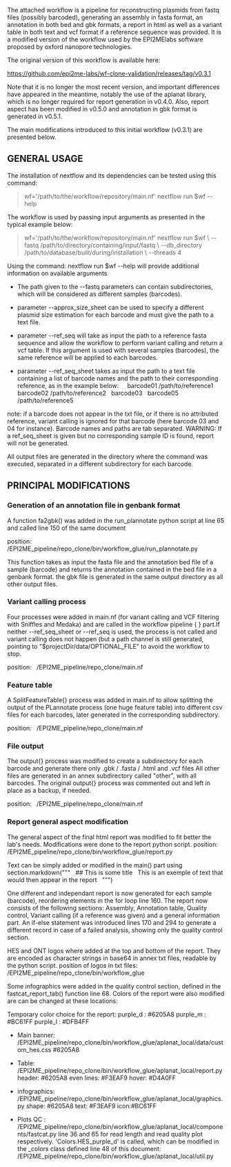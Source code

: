 The attached workflow is a pipeline for reconstructing plasmids from fastq files (possibly barcoded), generating an assembly in fasta format, an annotation in both bed and gbk formats, a report in html as well as a variant table in both text and vcf format if a reference sequence was provided. It is a modified version of the workflow used by the EPI2MElabs software proposed by oxford nanopore technologies.

The original version of this workflow is available here:

https://github.com/epi2me-labs/wf-clone-validation/releases/tag/v0.3.1

Note that it is no longer the most recent version, and important differences have appeared in the meantime, notably the use of the aplanat library, which is no longer required for report generation in v0.4.0. Also, report aspect has been modified in v0.5.0 and annotation in gbk format is generated in v0.5.1.

The main modifications introduced to this initial workflow (v0.3.1) are presented below.


## GENERAL USAGE


The installation of nextflow and its dependencies can be tested using this command:

> wf='/path/to/the/workflow/repository/main.nf'
> nextflow run $wf --help


The workflow is used by passing input arguments as presented in the typical example below:

> wf='/path/to/the/workflow/repository/main.nf'
> nextflow run $wf \\
>         --fastq /path/to/directory/containing/input/fastq \\
>         --db\_directory /path/to/database/built/during/installation \\
>         --threads 4
 

Using the command: nextflow run $wf --help
will provide additional information on available arguments

- The path given to the --fastq parameters can contain subdirectories, which will be considered as different samples (barcodes).

- parameter --approx_size_sheet can be used to specify a different plasmid size estimation for each barcode and must give the path to a text file.

- parameter --ref_seq will take as input the path to a reference fasta sequence and allow the workflow to perform variant calling and return a vcf table. If this argument is used with several samples (barcodes), the same reference will be applied to each barcodes.

- parameter  --ref_seq_sheet takes as input the path to a text file containing a list of barcode names and the path to their corresponding reference, as in the example below:
 
 	barcode01	/path/to/reference1
 	barcode02	/path/to/reference2
 	barcode03
 	barcode05	/path/to/reference5

note: if a barcode does not appear in the txt file, or if there is no attributed reference, variant calling is ignored for that barcode (here barcode 03 and 04 for 	instance). Barcode names and paths are tab separated.
WARNING: If a ref_seq_sheet is given but no corresponding sample ID is found, report will not be generated.

All output files are generated in the directory where the command was executed, separated in a different subdirectory for each barcode.


## PRINCIPAL MODIFICATIONS

### Generation of an annotation file in genbank format

A function fa2gbk() was added in the run_plannotate python script at line 65 and called line 150 of the same document

position:
 	/EPI2ME_pipeline/repo_clone/bin/workflow_glue/run_plannotate.py

This function takes as input the fasta file and the annotation bed file of a sample (barcode) and returns the annotation contained in the bed file in a genbank format. the gbk file is generated in the same output directory as all other output files.

### Variant calling process

Four processes were added in main.nf (for variant calling and VCF filtering with Sniffles and Medaka) and are called in the workflow pipeline { } part.If neither --ref_seq_sheet or --ref_seq is used, the process is not called and variant calling does not happen (but a path channel is still generated, pointing to "$projectDir/data/OPTIONAL_FILE" to avoid the workflow to stop.

position:
 	/EPI2ME_pipeline/repo_clone/main.nf

### Feature table

A SplitFeatureTable{} process was added in main.nf to allow splitting the output of the PLannotate process (one huge feature table) into different csv files for each barcodes, later generated in the corresponding subdirectory.

position:
 	/EPI2ME_pipeline/repo_clone/main.nf

### File output

The output{} process was modified to create a subdirectory for each barcode and generate there only .gbk / .fasta / .html and .vcf files
All other files are generated in an annex subdirectory called "other", with all barcodes.
The original output{} process was commented out and left in place as a backup, if needed.

position:
 	/EPI2ME_pipeline/repo_clone/main.nf

### Report general aspect modification

The general aspect of the final html report was modified to fit better the lab's needs. Modifications were done to the report python script.
position:
 	/EPI2ME_pipeline/repo_clone/bin/workflow_glue/report.py

Text can be simply added or modified in the main() part using section.markdown("""
 								## This is some title
 								This is an exemple of text that would then appear in the report
 							    """)

One different and independant report is now generated for each sample (barcode), reordering elements in the for loop line 160. The report now consists of the following sections: Assembly, Annotation table, Quality control, Variant calling (if a reference was given) and a general information part. An if-else statement was introduced lines 170 and 294 to generate a different record in case of a failed analysis, showing only the quality control section.

HES and ONT logos where added at the top and bottom of the report. They are encoded as character strings in base64 in annex txt files, readable by the python script.
position of logos in txt files: /EPI2ME_pipeline/repo_clone/bin/workflow_glue

Some infographics were added in the quality control section, defined in the fastcat_report_tab() function line 68. Colors of the report were also modified are can be changed at these locations:

Temporary color choice for the report:
purple_d : #6205A8
purple_m : #BC61FF
purple_l : #DFB4FF

- Main banner:
/EPI2ME_pipeline/repo_clone/bin/workflow_glue/aplanat_local/data/custom_hes.css
#6205A8

- Table:
/EPI2ME_pipeline/repo_clone/bin/workflow_glue/aplanat_local/report.py
header: #6205A8
even lines: #F3EAF9
hover: #D4A0FF

- infographics:
/EPI2ME_pipeline/repo_clone/bin/workflow_glue/aplanat_local/graphics.py
shape: #6205A8
text: #F3EAF9
icon:#BC61FF

- Plots QC :
/EPI2ME_pipeline/repo_clone/bin/workflow_glue/aplanat_local/components/fastcat.py
line 36 and 65 for read length and read quality plot respectively. 'Colors.HES_purple_d' is called, which can be modified in the _colors class defined line 48 of this document:
/EPI2ME_pipeline/repo_clone/bin/workflow_glue/aplanat_local/util.py
